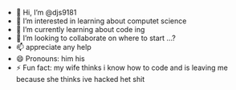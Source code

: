 - 👋 Hi, I’m @djs9181
- 👀 I’m interested in learning about computet science
- 🌱 I’m currently learning about code ing
- 💞️ I’m looking to collaborate on where to start ...?
- 📫 appreciate any help 
- 😄 Pronouns: him his
- ⚡ Fun fact: my wife thinks i know how to code and is
leaving me because she thinks ive hacked het shit

<!---
djs9181/djs9181 is a ✨ special ✨ repository because its `README.md` (this file) appears on your GitHub profile.
You can click the Preview link to take a look at your changes.
--->
